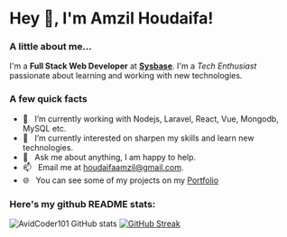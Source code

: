 <h1> Hey 👋, I'm Amzil Houdaifa!</h1>

### A little about me...
I'm a **Full Stack Web Developer** at **[Sysbase](https://github.com/SYSBASE-S-A-R-L)**. I'm a *Tech Enthusiast* passionate about learning and working with new technologies.<br/>

### A few quick facts

- 🔭 &nbsp; I’m currently working with Nodejs, Laravel, React, Vue, Mongodb, MySQL etc.
- 🌱 &nbsp; I’m currently interested on sharpen my skills and learn new technologies.
- 💬 &nbsp; Ask me about anything, I am happy to help.
- 📫 &nbsp; Email me at [houdaifaamzil@gmail.com](mailto:houdaifaamzil@gmail.com).
- 🌐 &nbsp; You can see some of my projects on my [Portfolio](https://www.houdaifamzil.com)

### Here's my github README stats:

![AvidCoder101 GitHub stats](https://github-readme-stats.vercel.app/api?username=Houdaifi&show_icons=true)
[![GitHub Streak](https://github-readme-streak-stats.herokuapp.com/?user=Houdaifi)](https://git.io/streak-stats)

